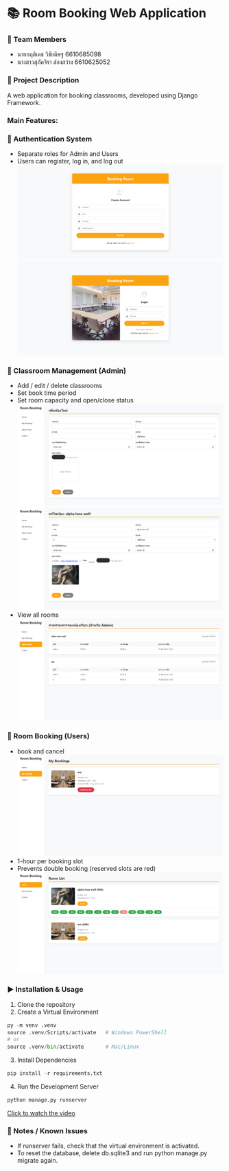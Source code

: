 # 📚 Room Booking Web Application

### 👥 Team Members
- นายกฤติเดช วิชัยดิษฐ 6610685098
- นางสาวสุภัคจิรา ส่องสว่าง 6610625052

  
### 📝 Project Description

A web application for booking classrooms, developed using Django Framework.

### Main Features:

### 🔑 Authentication System
- Separate roles for Admin and Users
- Users can register, log in, and log out
![register](/readme_picture/register.png)
![login](/readme_picture/login.png)
### 🏫 Classroom Management (Admin)
- Add / edit / delete classrooms
- Set book time period
- Set room capacity and open/close status
![add](/readme_picture/add.png)
![edit](/readme_picture/edit.png)
- View all rooms
  ![admin_view](/readme_picture/admin_view.png)
### 📅 Room Booking (Users)
- book and cancel
 ![mybooking](/readme_picture/mybooking_cancel.png)
- 1-hour per booking slot
- Prevents double booking (reserved slots are red)
  ![room_list](/readme_picture/room_list.png)

### ▶️ Installation & Usage
1. Clone the repository
2. Create a Virtual Environment
```python
py -m venv .venv
source .venv/Scripts/activate   # Windows PowerShell
# or
source .venv/bin/activate       # Mac/Linux
```
3. Install Dependencies
```python
pip install -r requirements.txt
```
4. Run the Development Server
```python
python manage.py runserver
```
[Click to watch the video](https://youtu.be/kyTAdyPU84g)

### 📌 Notes / Known Issues
- If runserver fails, check that the virtual environment is activated.
- To reset the database, delete db.sqlite3 and run python manage.py migrate again.
